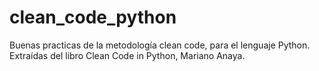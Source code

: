 # clean_code_python
Buenas practicas de la metodología clean code, para el lenguaje Python. Extraídas del libro Clean Code in Python, Mariano Anaya.

